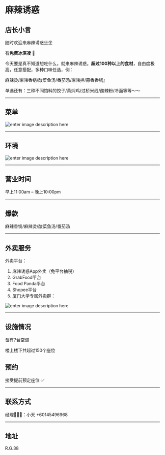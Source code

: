 ﻿# 麻辣诱惑

## 店长小言

随时欢迎来麻辣诱惑坐坐

有**免费冰淇凌** :icecream:

今天要是真不知道想吃什么，就来麻辣诱惑。**超过100种以上的食材**，自由度极高，任意搭配，多种口味任选，例：

麻辣烫/麻辣香锅/酸菜鱼汤/番茄汤/麻辣拌/蒜香香锅』

单选还有：三种不同馅料的饺子/黄焖鸡/过桥米线/酸辣粉/冷面等等～～

---

## 菜单

![enter image description here](https://img.xmummap.com/G_spicytemptation_menu.webp)

---

## 环境

![enter image description here](https://img.xmummap.com/G_spicytemptation_surd.webp)

---

## 营业时间

早上11:00am – 晚上10:00pm

---

## 爆款

麻辣香锅/麻辣烫/酸菜鱼汤/番茄汤

---

## 外卖服务

外卖平台：

1. 麻辣诱惑App外卖（免平台抽税）
2. GrabFood平台
3. Food Panda平台
4. Shopee平台
5. 厦门大学专属外卖群：

![enter image description here](https://img.xmummap.com/G_spicytemptation_wechatcode.webp)

---

## 设施情况

备有7台空调

楼上楼下共超过150个座位

## 预约

接受提前预定座位 ✅

---

## 联系方式

经理👨🏻‍💻：小天 +60145496968

---

## 地址

R.G.38

